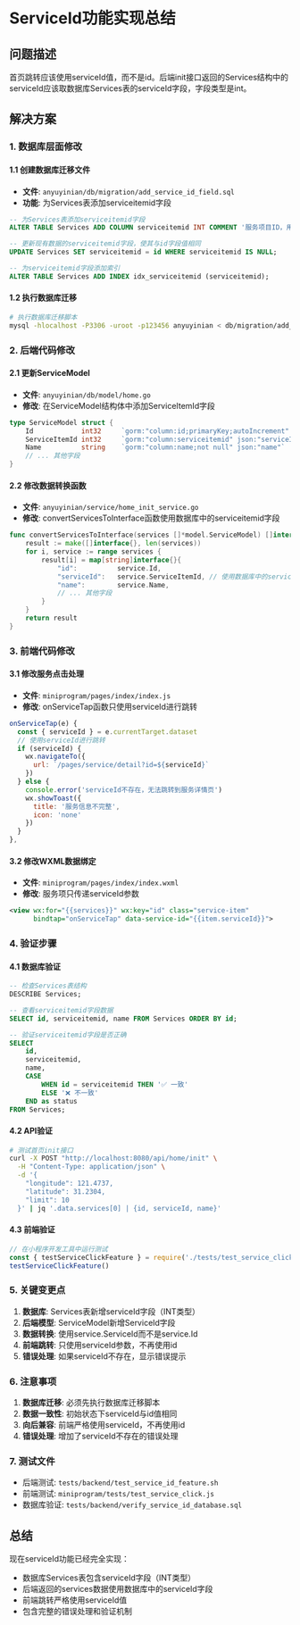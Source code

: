 # ServiceId功能实现总结

## 问题描述
首页跳转应该使用serviceId值，而不是id。后端init接口返回的Services结构中的serviceId应该取数据库Services表的serviceId字段，字段类型是int。

## 解决方案

### 1. 数据库层面修改

#### 1.1 创建数据库迁移文件
- **文件**: `anyuyinian/db/migration/add_service_id_field.sql`
- **功能**: 为Services表添加serviceitemid字段

```sql
-- 为Services表添加serviceitemid字段
ALTER TABLE Services ADD COLUMN serviceitemid INT COMMENT '服务项目ID，用于前端跳转' AFTER id;

-- 更新现有数据的serviceitemid字段，使其与id字段值相同
UPDATE Services SET serviceitemid = id WHERE serviceitemid IS NULL;

-- 为serviceitemid字段添加索引
ALTER TABLE Services ADD INDEX idx_serviceitemid (serviceitemid);
```

#### 1.2 执行数据库迁移
```bash
# 执行数据库迁移脚本
mysql -hlocalhost -P3306 -uroot -p123456 anyuyinian < db/migration/add_service_id_field.sql
```

### 2. 后端代码修改

#### 2.1 更新ServiceModel
- **文件**: `anyuyinian/db/model/home.go`
- **修改**: 在ServiceModel结构体中添加ServiceItemId字段

```go
type ServiceModel struct {
    Id            int32     `gorm:"column:id;primaryKey;autoIncrement" json:"id"`
    ServiceItemId int32     `gorm:"column:serviceitemid" json:"serviceId"` // 服务项目ID，用于前端跳转
    Name          string    `gorm:"column:name;not null" json:"name"`
    // ... 其他字段
}
```

#### 2.2 修改数据转换函数
- **文件**: `anyuyinian/service/home_init_service.go`
- **修改**: convertServicesToInterface函数使用数据库中的serviceitemid字段

```go
func convertServicesToInterface(services []*model.ServiceModel) []interface{} {
    result := make([]interface{}, len(services))
    for i, service := range services {
        result[i] = map[string]interface{}{
            "id":          service.Id,
            "serviceId":   service.ServiceItemId, // 使用数据库中的serviceitemid字段
            "name":        service.Name,
            // ... 其他字段
        }
    }
    return result
}
```

### 3. 前端代码修改

#### 3.1 修改服务点击处理
- **文件**: `miniprogram/pages/index/index.js`
- **修改**: onServiceTap函数只使用serviceId进行跳转

```javascript
onServiceTap(e) {
  const { serviceId } = e.currentTarget.dataset
  // 使用serviceId进行跳转
  if (serviceId) {
    wx.navigateTo({
      url: `/pages/service/detail?id=${serviceId}`
    })
  } else {
    console.error('serviceId不存在，无法跳转到服务详情页')
    wx.showToast({
      title: '服务信息不完整',
      icon: 'none'
    })
  }
},
```

#### 3.2 修改WXML数据绑定
- **文件**: `miniprogram/pages/index/index.wxml`
- **修改**: 服务项只传递serviceId参数

```xml
<view wx:for="{{services}}" wx:key="id" class="service-item"
      bindtap="onServiceTap" data-service-id="{{item.serviceId}}">
```

### 4. 验证步骤

#### 4.1 数据库验证
```sql
-- 检查Services表结构
DESCRIBE Services;

-- 查看serviceitemid字段数据
SELECT id, serviceitemid, name FROM Services ORDER BY id;

-- 验证serviceitemid字段是否正确
SELECT 
    id, 
    serviceitemid, 
    name,
    CASE 
        WHEN id = serviceitemid THEN '✅ 一致'
        ELSE '❌ 不一致'
    END as status
FROM Services;
```

#### 4.2 API验证
```bash
# 测试首页init接口
curl -X POST "http://localhost:8080/api/home/init" \
  -H "Content-Type: application/json" \
  -d '{
    "longitude": 121.4737,
    "latitude": 31.2304,
    "limit": 10
  }' | jq '.data.services[0] | {id, serviceId, name}'
```

#### 4.3 前端验证
```javascript
// 在小程序开发工具中运行测试
const { testServiceClickFeature } = require('./tests/test_service_click.js')
testServiceClickFeature()
```

### 5. 关键变更点

1. **数据库**: Services表新增serviceId字段（INT类型）
2. **后端模型**: ServiceModel新增ServiceId字段
3. **数据转换**: 使用service.ServiceId而不是service.Id
4. **前端跳转**: 只使用serviceId参数，不再使用id
5. **错误处理**: 如果serviceId不存在，显示错误提示

### 6. 注意事项

1. **数据库迁移**: 必须先执行数据库迁移脚本
2. **数据一致性**: 初始状态下serviceId与id值相同
3. **向后兼容**: 前端严格使用serviceId，不再使用id
4. **错误处理**: 增加了serviceId不存在的错误处理

### 7. 测试文件

- 后端测试: `tests/backend/test_service_id_feature.sh`
- 前端测试: `miniprogram/tests/test_service_click.js`
- 数据库验证: `tests/backend/verify_service_id_database.sql`

## 总结

现在serviceId功能已经完全实现：
- 数据库Services表包含serviceId字段（INT类型）
- 后端返回的services数据使用数据库中的serviceId字段
- 前端跳转严格使用serviceId值
- 包含完整的错误处理和验证机制 